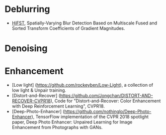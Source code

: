 

# Deblurring

- [HiFST](https://github.com/isalirezag/HiFST), Spatially-Varying Blur Detection Based on Multiscale Fused and Sorted Transform Coefficients of Gradient Magnitudes.


# Denoising


# Enhancement
- [Low light] (https://github.com/rockeyben/Low-Light), a collection of low light & Unpair training.
- [Distort-and-Recover] (https://github.com/Jongchan/DISTORT-AND-RECOVER-CVPR18), Code for "Distort-and-Recover: Color Enhancement with Deep Reinforcement Learning", CVPR18.
- [Deep-Photo-Enhancer] (https://github.com/nothinglo/Deep-Photo-Enhancer), TensorFlow implementation of the CVPR 2018 spotlight paper, Deep Photo Enhancer: Unpaired Learning for Image Enhancement from Photographs with GANs.
